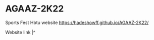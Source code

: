 # AGAAZ-2K22
 Sports Fest Hbtu website 
 https://hadeshowff.github.io/AGAAZ-2K22/
 
 Website link |^

